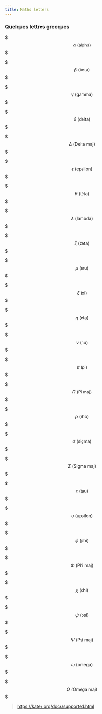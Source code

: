 ```yaml
---
title: Maths letters
---
```



### Quelques lettres grecques

$$$
\alpha~\text{(alpha)}
$$$

$$$
\beta~\text{(beta)}
$$$

$$$
\gamma~\text{(gamma)}
$$$

$$$
\delta~\text{(delta)}
$$$

$$$
\Delta~\text{(Delta maj)}
$$$

$$$
\epsilon~\text{(epsilon)}
$$$

$$$
\theta~\text{(téta)}
$$$

$$$
\lambda~\text{(lambda)}
$$$

$$$
\zeta~\text{(zeta)}
$$$

$$$
\mu~\text{(mu)}
$$$

$$$
\xi~\text{(xi)}
$$$

$$$
\eta~\text{(eta)}
$$$

$$$
\nu~\text{(nu)}
$$$

$$$
\pi~\text{(pi)}
$$$

$$$
\Pi~\text{(Pi maj)}
$$$

$$$
\rho~\text{(rho)}
$$$

$$$
\sigma~\text{(sigma)}
$$$

$$$
\Sigma~\text{(Sigma maj)}
$$$

$$$
\tau~\text{(tau)}
$$$

$$$
\upsilon~\text{(upsilon)}
$$$

$$$
\phi~\text{(phi)}
$$$

$$$
\Phi~\text{(Phi maj)}
$$$

$$$
\chi~\text{(chi)}
$$$

$$$
\psi~\text{(psi)}
$$$

$$$
\Psi~\text{(Psi maj)}
$$$

$$$
\omega~\text{(omega)}
$$$

$$$
\Omega~\text{(Omega maj)}
$$$

> <https://katex.org/docs/supported.html>

